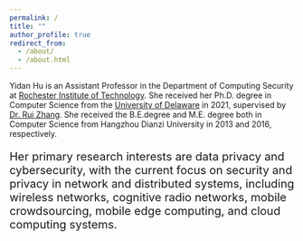 ```yaml
---
permalink: /
title: ""
author_profile: true
redirect_from: 
  - /about/
  - /about.html
---
```



<p style='font-size:20px color='black'>Yidan Hu is an Assistant Professor in the Department of Computing Security at <a href='https://www.rit.edu/' target='_blank'>Rochester Institute of Technology</a>. She received her Ph.D. degree in Computer Science from the <a href='https://www.udel.edu/' target='_blank'>University of Delaware</a> in 2021, supervised by <a href='https://www.eecis.udel.edu/~ruizhang/' target='_blank'>Dr. Rui Zhang</a>. She received the B.E.degree and M.E. degree both in Computer Science from Hangzhou Dianzi University in 2013 and 2016, respectively.</p>  

<p style='font-size:20px' color='black'>Her primary research interests are data privacy and cybersecurity, with the current focus on security and privacy in network and distributed systems, including wireless networks, cognitive radio networks, mobile crowdsourcing, mobile edge computing, and cloud computing systems.</p>

